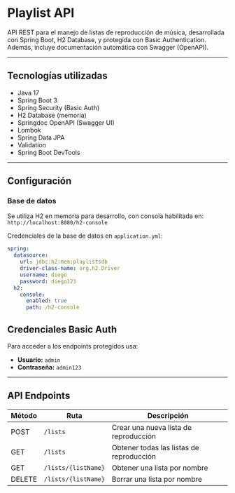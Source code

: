 # Playlist API

API REST para el manejo de listas de reproducción de música, desarrollada con Spring Boot, H2 Database, y protegida con Basic Authentication. Además, incluye documentación automática con Swagger (OpenAPI).

---

## Tecnologías utilizadas

- Java 17
- Spring Boot 3
- Spring Security (Basic Auth)
- H2 Database (memoria)
- Springdoc OpenAPI (Swagger UI)
- Lombok
- Spring Data JPA
- Validation
- Spring Boot DevTools

---

## Configuración

### Base de datos

Se utiliza H2 en memoria para desarrollo, con consola habilitada en:  
`http://localhost:8080/h2-console`

Credenciales de la base de datos en `application.yml`:

```yaml
spring:
  datasource:
    url: jdbc:h2:mem:playlistsdb
    driver-class-name: org.h2.Driver
    username: diego
    password: diego123
  h2:
    console:
      enabled: true
      path: /h2-console
```

## Credenciales Basic Auth

Para acceder a los endpoints protegidos usa:

- **Usuario:** `admin`
- **Contraseña:** `admin123`

---

## API Endpoints

| Método  | Ruta                  | Descripción                              |
|---------|-----------------------|------------------------------------------|
| POST    | `/lists`              | Crear una nueva lista de reproducción    |
| GET     | `/lists`              | Obtener todas las listas de reproducción |
| GET     | `/lists/{listName}`   | Obtener una lista por nombre              |
| DELETE  | `/lists/{listName}`   | Borrar una lista por nombre               |